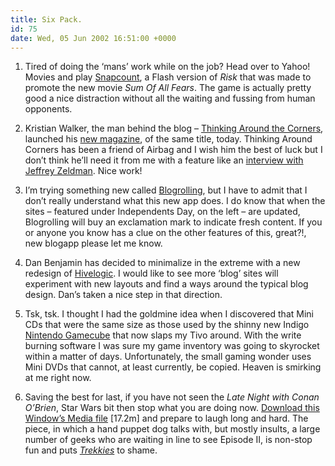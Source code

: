 ```yaml
---
title: Six Pack.
id: 75
date: Wed, 05 Jun 2002 16:51:00 +0000
---
```


1. Tired of doing the ‘mans’ work while on the job? Head over to Yahoo! Movies and play [Snapcount](http://movies.yahoo.com/movies/feature/sumofallfearsgame.html), a Flash version of *Risk* that was made to promote the new movie *Sum Of All Fears*. The game is actually pretty good a nice distraction without all the waiting and fussing from human opponents.  

2. Kristian Walker, the man behind the blog – [Thinking Around the Corners](http://www.eurekaville.com/thinking/blog), launched his [new magazine](http://www.eurekaville.com/thinking/), of the same title, today. Thinking Around Corners has been a friend of Airbag and I wish him the best of luck but I don’t think he’ll need it from me with a feature like an [interview with Jeffrey Zeldman](http://www.eurekaville.com/thinking/interview_main.html). Nice work!  

3. I’m trying something new called [Blogrolling](http://www.blogrolling.com), but I have to admit that I don’t really understand what this new app does. I do know that when the sites – featured under Independents Day, on the left – are updated, Blogrolling will buy an exclamation mark to indicate fresh content. If you or anyone you know has a clue on the other features of this, great?!, new blogapp please let me know.  

4. Dan Benjamin has decided to minimalize in the extreme with a new redesign of [Hivelogic](http://www.hivelogic.com). I would like to see more ‘blog’ sites will experiment with new layouts and find a ways around the typical blog design. Dan’s taken a nice step in that direction.  

5. Tsk, tsk. I thought I had the goldmine idea when I discovered that Mini CDs that were the same size as those used by the shinny new Indigo [Nintendo Gamecube](http://www.planetgamecube.com) that now slaps my Tivo around. With the write burning software I was sure my game inventory was going to skyrocket within a matter of days. Unfortunately, the small gaming wonder uses Mini DVDs that cannot, at least currently, be copied. Heaven is smirking at me right now.  

6. Saving the best for last, if you have not seen the *Late Night with Conan O’Brien*, Star Wars bit then stop what you are doing now. [Download this Window’s Media file](http://people.bu.edu/lypham/triumph_starwars.wmv) [17.2m] and prepare to laugh long and hard. The piece, in which a hand puppet dog talks with, but mostly insults, a large number of geeks who are waiting in line to see Episode II, is non-stop fun and puts [*Trekkies*](http://us.imdb.com/Title?0120370) to shame.





